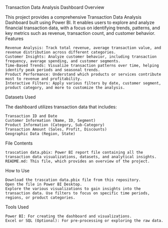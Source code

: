 Transaction Data Analysis Dashboard
Overview

This project provides a comprehensive Transaction Data Analysis Dashboard built using Power BI. It enables users to explore and analyze financial transaction data, with a focus on identifying trends, patterns, and key metrics such as revenue, transaction count, and customer behavior.
Features

    Revenue Analysis: Track total revenue, average transaction value, and revenue distribution across different categories.
    Customer Insights: Analyze customer behavior, including transaction frequency, average spending, and customer segments.
    Time-Based Trends: Visualize transaction patterns over time, helping identify peak periods and seasonal trends.
    Product Performance: Understand which products or services contribute most to revenue and profitability.
    Interactive Filters: Apply various filters by date, customer segment, product category, and more to customize the analysis.

Datasets Used

The dashboard utilizes transaction data that includes:

    Transaction ID and Date
    Customer Information (Name, ID, Segment)
    Product Information (Category, Sub-Category)
    Transaction Amount (Sales, Profit, Discounts)
    Geographic Data (Region, State)

File Contents

    trascation data.pbix: Power BI report file containing all the transaction data visualizations, datasets, and analytical insights.
    README.md: This file, which provides an overview of the project.

How to Use

    Download the trascation data.pbix file from this repository.
    Open the file in Power BI Desktop.
    Explore the various visualizations to gain insights into the transaction data. Use filters to focus on specific time periods, regions, or product categories.

Tools Used

    Power BI: For creating the dashboard and visualizations.
    Excel or SQL (Optional): For pre-processing or exploring the raw data.
